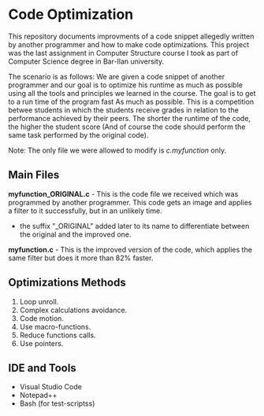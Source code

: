 # Code Optimization

This repository documents improvments of a code snippet allegedly written by another programmer and how to make code optimizations.
This project was the last assignment in Computer Structure course I took as part of Computer Science degree in Bar-Ilan university.

The scenario is as follows:
We are given a code snippet of another programmer and our goal is to optimize his runtime as much as possible using all the tools and principles we learned in the course. The goal is to get to a run time of the program fast As much as possible. This is a competition betwee students in which the students receive grades in relation to the performance achieved by their peers. The shorter the runtime of the code, the higher the student score (And of course the code should perform the same task performed by the original code).

Note: The only file we were allowed to modify is _c.myfunction_ only.

## Main Files

**myfunction_ORIGINAL.c** - This is the code file we received which was programmed by another programmer. This code gets an image and applies a filter to it successfully, but in an unlikely time.

* the suffix "\_ORIGINAL" added later to its name to differentiate  between the original and the improved one.

**myfunction.c** - This is the improved version of the code, which applies the same filter but does it more than 82% faster.


## Optimizations Methods

1. Loop unroll.
2. Complex calculations avoidance.
3. Code motion.
4. Use macro-functions.
5. Reduce functions calls.
6. Use pointers.


## IDE and Tools

- Visual Studio Code
- Notepad++
- Bash (for test-scriptss)
